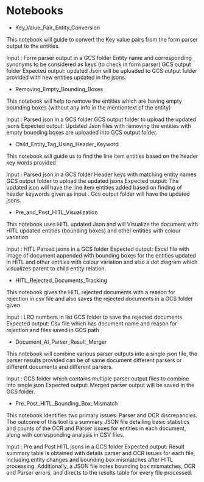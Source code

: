 # Notebooks

* Key_Value_Pair_Entity_Conversion

This notebook will guide to convert the Key value pairs from the form parser output to the entities.

Input : Form parser output in a GCS folder Entity name and corresponding synonyms to be considered as keys (to check in form parser) GCS output folder
Expected output: updated Json will be uploaded to GCS output folder provided with new entities updated in the jsons.

* Removing_Empty_Bounding_Boxes

This notebook will help to remove the entities which are having empty bounding boxes (without any info in the mentiontext of the entity)

Input : Parsed json in a GCS folder GCS output folder to upload the updated jsons
Expected output: Updated Json files with removing the entities with empty bounding boxes are uploaded into GCS output folder.

* Child_Entity_Tag_Using_Header_Keyword

This notebook will guide us to find the line item entities based on the header key words provided

Input : Parsed json in a GCS folder Header keys with matching entity names GCS output folder to upload the updated jsons
Expected output: The updated json will have the line item entities added based on finding of header keywords given as input . Gcs output folder will have the updated jsons.

* Pre_and_Post_HITL_Visualization

This notebook uses HITL updated Json and will Visualize the document with HITL updated entities (bounding boxes) and other entities with colour variation

Input : HITL Parsed jsons in a GCS folder
Expected output: Excel file with image of document appended with bounding boxes for the entities updated in HITL and other entities with colour variation and also a dot diagram which visualizes parent to child entity relation.

* HITL_Rejected_Documents_Tracking

This notebook gives the HITL rejected documents with a reason for rejection in csv file and also saves the rejected documents in a GCS folder given

Input : LRO numbers in list GCS folder to save the rejected documents
Expected output: Csv file which has document name and reason for rejection and files saved in GCS path


* Document_AI_Parser_Result_Merger

This notebook will combine various parser outputs into a single json file, the parser results provided can be of same document different parsers or different documents and different parsers.

Input : GCS folder which contains multiple parser output files to combine into single json
Expected output: Merged parser output will be saved in the GCS folder.

* Pre_Post_HITL_Bounding_Box_Mismatch

This notebook identifies two primary issues: Parser and OCR discrepancies. The outcome of this tool is a summary JSON file detailing basic statistics and counts of the OCR and Parser issues for entities in each document, along with corresponding analysis in CSV files.

Input : Pre and Post HITL jsons in a GCS folder
Expected output: Result summary table is obtained with details parser and OCR issues for each file, including entity changes and bounding box mismatches after HITL processing. Additionally, a JSON file notes bounding box mismatches, OCR and Parser errors, and directs to the results table for every file processed.